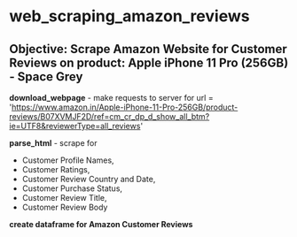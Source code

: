 # web_scraping_amazon_reviews

## Objective: Scrape Amazon Website for Customer Reviews on product: Apple iPhone 11 Pro (256GB) - Space Grey

**download_webpage** - make requests to server for url = 'https://www.amazon.in/Apple-iPhone-11-Pro-256GB/product-reviews/B07XVMJF2D/ref=cm_cr_dp_d_show_all_btm?ie=UTF8&reviewerType=all_reviews'

**parse_html** - scrape for
* Customer Profile Names, 
* Customer Ratings,
* Customer Review Country and Date,
* Customer Purchase Status,
* Customer Review Title,
* Customer Review Body

**create dataframe for Amazon Customer Reviews**
